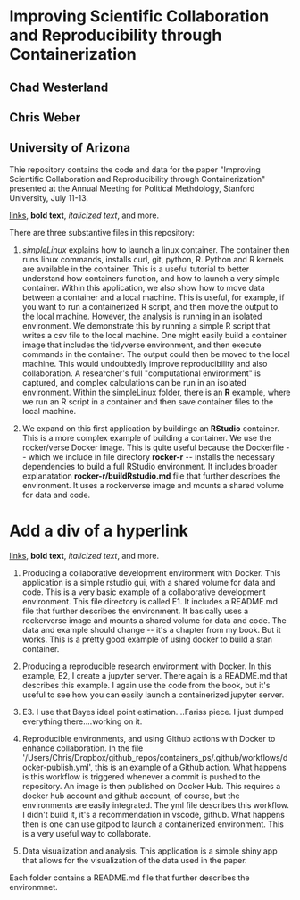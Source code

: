 # Improving Scientific Collaboration and Reproducibility through Containerization
## Chad Westerland
## Chris Weber
## University of Arizona

Thie repository contains the code and data for the paper "Improving Scientific Collaboration and Reproducibility through Containerization" presented at the Annual Meeting for Political Methdology, Stanford University, July 11-13. 


 <a href="https://github.com/crweber9874/containers_ps/blob/main/rocker-r/buildRstudio.md">links</a>, <strong>bold text</strong>, <em>italicized text</em>, and more.

There are three substantive files in this repository:

1) *simpleLinux* explains how to launch a linux container. The container then runs linux commands, installs curl, git, python, R. Python and R kernels are available in the container. This is a useful tutorial to better understand how containers function, and how to launch a very simple container. Within this application, we also show how to move data between a container and a local machine. This is useful, for example, if you want to run a containerized R script, and then move the output to the local machine. However, the analysis is running in an isolated environment. We demonstrate this by running a simple R script that writes a csv file to the local machine. One might easily build a container image that includes the tidyverse environment, and then execute commands in the container. The output could then be moved to the local machine. This would undoubtedly improve reproducibility and also collaboration. A researcher's full "computational environment" is captured, and complex calculations can be run in an isolated environment. Within the simpleLinux folder, there is an **R** example, where we run an R script in a container and then save container files to the local machine.

2) We expand on this first application by buildinge an **RStudio** container. This is a more complex example of building a container. We use the rocker/verse Docker image. This is quite useful because the Dockerfile -- which we include in file directory **rocker-r** -- installs the necessary dependencies to build a full RStudio environment. It includes broader explanatation **rocker-r/buildRstudio.md** file that further describes the environment. It uses a rockerverse image and mounts a shared volume for data and code. 

# Add a div of a hyperlink
<div>
<a href="https://github.com/crweber9874/containers_ps/blob/main/rocker-r/buildRstudio.md">links</a>, <strong>bold text</strong>, <em>italicized text</em>, and more.
</div>



1) Producing a collaborative development environment with Docker. This application is a simple rstudio gui, with a shared volume for data and code. This is a very basic example of a collaborative development environment. This file directory is called E1. It includes a README.md file that further describes the environment. It basically uses a rockerverse image and mounts a shared volume for data and code. The data and example should change -- it's a chapter from my book. But it works. This is a pretty good example of using docker to build a stan container.


2) Producing a reproducible research environment with Docker. In this example, E2, I create a jupyter server. There again is a README.md that describes this example. I again use the code from the book, but it's useful to see how you can easily launch a containerized jupyter server.

3) E3.  I use that Bayes ideal point estimation....Fariss piece. I just dumped everything there....working on it. 

4) Reproducible environments, and using Github actions with Docker to enhance collaboration. In the file '/Users/Chris/Dropbox/github_repos/containers_ps/.github/workflows/docker-publish.yml', this is an example of a Github action. What happens is this workflow is triggered whenever a commit is pushed to the repository. An image is then published on Docker Hub. This requires a docker hub account and github account, of course, but the environments are easily integrated. The yml file describes this workflow. I didn't build it, it's a recommendation in vscode, github. What happens then is one can use gitpod to launch a containerized environment. This is a very useful way to collaborate.  


5) Data visualization and analysis. This application is a simple shiny app that allows for the visualization of the data used in the paper.

Each folder contains a README.md file that further describes the environmnet.


